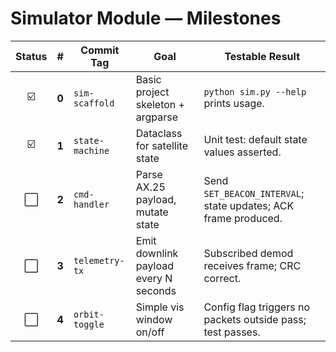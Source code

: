 # Simulator Module — Milestones

| Status |   #   | Commit Tag      | Goal                                  | Testable Result                                                |
| :----: | :---: | --------------- | ------------------------------------- | -------------------------------------------------------------- |
|   ☑️   | **0** | `sim-scaffold`  | Basic project skeleton + argparse     | `python sim.py --help` prints usage.                           |
|   ☑️   | **1** | `state-machine` | Dataclass for satellite state         | Unit test: default state values asserted.                      |
|   ⬜️   | **2** | `cmd-handler`   | Parse AX.25 payload, mutate state     | Send `SET_BEACON_INTERVAL`; state updates; ACK frame produced. |
|   ⬜️   | **3** | `telemetry-tx`  | Emit downlink payload every N seconds | Subscribed demod receives frame; CRC correct.                  |
|   ⬜️   | **4** | `orbit-toggle`  | Simple vis window on/off              | Config flag triggers no packets outside pass; test passes.     |
